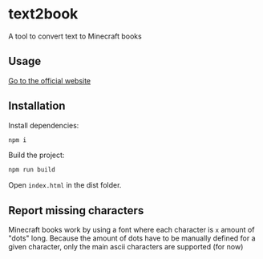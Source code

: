 # text2book
A tool to convert text to Minecraft books

## Usage
[Go to the official website](https://thewilley.github.io/text2book/)

## Installation
Install dependencies:
```bash
npm i
```

Build the project:
```bash
npm run build
```

Open `index.html` in the dist folder.

## Report missing characters
Minecraft books work by using a font where each character is `x` amount of "dots" long. Because the amount of dots have to be manually defined for a given character, only the main ascii characters are supported (for now)